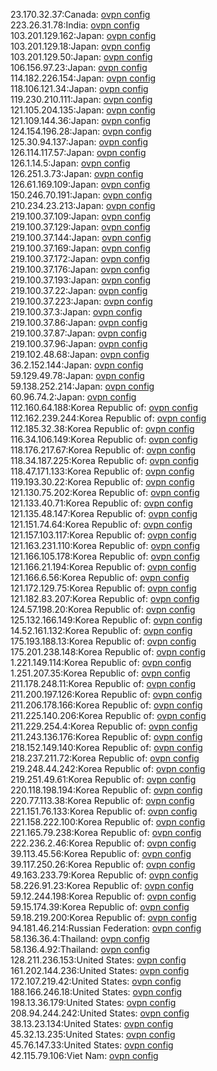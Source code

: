 23.170.32.37:Canada: [ovpn config](vpn/23_170_32_37.ovpn)  
223.26.31.78:India: [ovpn config](vpn/223_26_31_78.ovpn)  
103.201.129.162:Japan: [ovpn config](vpn/103_201_129_162.ovpn)  
103.201.129.18:Japan: [ovpn config](vpn/103_201_129_18.ovpn)  
103.201.129.50:Japan: [ovpn config](vpn/103_201_129_50.ovpn)  
106.156.97.23:Japan: [ovpn config](vpn/106_156_97_23.ovpn)  
114.182.226.154:Japan: [ovpn config](vpn/114_182_226_154.ovpn)  
118.106.121.34:Japan: [ovpn config](vpn/118_106_121_34.ovpn)  
119.230.210.111:Japan: [ovpn config](vpn/119_230_210_111.ovpn)  
121.105.204.135:Japan: [ovpn config](vpn/121_105_204_135.ovpn)  
121.109.144.36:Japan: [ovpn config](vpn/121_109_144_36.ovpn)  
124.154.196.28:Japan: [ovpn config](vpn/124_154_196_28.ovpn)  
125.30.94.137:Japan: [ovpn config](vpn/125_30_94_137.ovpn)  
126.114.117.57:Japan: [ovpn config](vpn/126_114_117_57.ovpn)  
126.1.14.5:Japan: [ovpn config](vpn/126_1_14_5.ovpn)  
126.251.3.73:Japan: [ovpn config](vpn/126_251_3_73.ovpn)  
126.61.169.109:Japan: [ovpn config](vpn/126_61_169_109.ovpn)  
150.246.70.191:Japan: [ovpn config](vpn/150_246_70_191.ovpn)  
210.234.23.213:Japan: [ovpn config](vpn/210_234_23_213.ovpn)  
219.100.37.109:Japan: [ovpn config](vpn/219_100_37_109.ovpn)  
219.100.37.129:Japan: [ovpn config](vpn/219_100_37_129.ovpn)  
219.100.37.144:Japan: [ovpn config](vpn/219_100_37_144.ovpn)  
219.100.37.169:Japan: [ovpn config](vpn/219_100_37_169.ovpn)  
219.100.37.172:Japan: [ovpn config](vpn/219_100_37_172.ovpn)  
219.100.37.176:Japan: [ovpn config](vpn/219_100_37_176.ovpn)  
219.100.37.193:Japan: [ovpn config](vpn/219_100_37_193.ovpn)  
219.100.37.22:Japan: [ovpn config](vpn/219_100_37_22.ovpn)  
219.100.37.223:Japan: [ovpn config](vpn/219_100_37_223.ovpn)  
219.100.37.3:Japan: [ovpn config](vpn/219_100_37_3.ovpn)  
219.100.37.86:Japan: [ovpn config](vpn/219_100_37_86.ovpn)  
219.100.37.87:Japan: [ovpn config](vpn/219_100_37_87.ovpn)  
219.100.37.96:Japan: [ovpn config](vpn/219_100_37_96.ovpn)  
219.102.48.68:Japan: [ovpn config](vpn/219_102_48_68.ovpn)  
36.2.152.144:Japan: [ovpn config](vpn/36_2_152_144.ovpn)  
59.129.49.78:Japan: [ovpn config](vpn/59_129_49_78.ovpn)  
59.138.252.214:Japan: [ovpn config](vpn/59_138_252_214.ovpn)  
60.96.74.2:Japan: [ovpn config](vpn/60_96_74_2.ovpn)  
112.160.64.188:Korea Republic of: [ovpn config](vpn/112_160_64_188.ovpn)  
112.162.239.244:Korea Republic of: [ovpn config](vpn/112_162_239_244.ovpn)  
112.185.32.38:Korea Republic of: [ovpn config](vpn/112_185_32_38.ovpn)  
116.34.106.149:Korea Republic of: [ovpn config](vpn/116_34_106_149.ovpn)  
118.176.217.67:Korea Republic of: [ovpn config](vpn/118_176_217_67.ovpn)  
118.34.187.225:Korea Republic of: [ovpn config](vpn/118_34_187_225.ovpn)  
118.47.171.133:Korea Republic of: [ovpn config](vpn/118_47_171_133.ovpn)  
119.193.30.22:Korea Republic of: [ovpn config](vpn/119_193_30_22.ovpn)  
121.130.75.202:Korea Republic of: [ovpn config](vpn/121_130_75_202.ovpn)  
121.133.40.71:Korea Republic of: [ovpn config](vpn/121_133_40_71.ovpn)  
121.135.48.147:Korea Republic of: [ovpn config](vpn/121_135_48_147.ovpn)  
121.151.74.64:Korea Republic of: [ovpn config](vpn/121_151_74_64.ovpn)  
121.157.103.117:Korea Republic of: [ovpn config](vpn/121_157_103_117.ovpn)  
121.163.231.110:Korea Republic of: [ovpn config](vpn/121_163_231_110.ovpn)  
121.166.105.178:Korea Republic of: [ovpn config](vpn/121_166_105_178.ovpn)  
121.166.21.194:Korea Republic of: [ovpn config](vpn/121_166_21_194.ovpn)  
121.166.6.56:Korea Republic of: [ovpn config](vpn/121_166_6_56.ovpn)  
121.172.129.75:Korea Republic of: [ovpn config](vpn/121_172_129_75.ovpn)  
121.182.83.207:Korea Republic of: [ovpn config](vpn/121_182_83_207.ovpn)  
124.57.198.20:Korea Republic of: [ovpn config](vpn/124_57_198_20.ovpn)  
125.132.166.149:Korea Republic of: [ovpn config](vpn/125_132_166_149.ovpn)  
14.52.161.132:Korea Republic of: [ovpn config](vpn/14_52_161_132.ovpn)  
175.193.188.13:Korea Republic of: [ovpn config](vpn/175_193_188_13.ovpn)  
175.201.238.148:Korea Republic of: [ovpn config](vpn/175_201_238_148.ovpn)  
1.221.149.114:Korea Republic of: [ovpn config](vpn/1_221_149_114.ovpn)  
1.251.207.35:Korea Republic of: [ovpn config](vpn/1_251_207_35.ovpn)  
211.178.248.11:Korea Republic of: [ovpn config](vpn/211_178_248_11.ovpn)  
211.200.197.126:Korea Republic of: [ovpn config](vpn/211_200_197_126.ovpn)  
211.206.178.166:Korea Republic of: [ovpn config](vpn/211_206_178_166.ovpn)  
211.225.140.206:Korea Republic of: [ovpn config](vpn/211_225_140_206.ovpn)  
211.229.254.4:Korea Republic of: [ovpn config](vpn/211_229_254_4.ovpn)  
211.243.136.176:Korea Republic of: [ovpn config](vpn/211_243_136_176.ovpn)  
218.152.149.140:Korea Republic of: [ovpn config](vpn/218_152_149_140.ovpn)  
218.237.211.72:Korea Republic of: [ovpn config](vpn/218_237_211_72.ovpn)  
219.248.44.242:Korea Republic of: [ovpn config](vpn/219_248_44_242.ovpn)  
219.251.49.61:Korea Republic of: [ovpn config](vpn/219_251_49_61.ovpn)  
220.118.198.194:Korea Republic of: [ovpn config](vpn/220_118_198_194.ovpn)  
220.77.113.38:Korea Republic of: [ovpn config](vpn/220_77_113_38.ovpn)  
221.151.76.133:Korea Republic of: [ovpn config](vpn/221_151_76_133.ovpn)  
221.158.222.100:Korea Republic of: [ovpn config](vpn/221_158_222_100.ovpn)  
221.165.79.238:Korea Republic of: [ovpn config](vpn/221_165_79_238.ovpn)  
222.236.2.46:Korea Republic of: [ovpn config](vpn/222_236_2_46.ovpn)  
39.113.45.56:Korea Republic of: [ovpn config](vpn/39_113_45_56.ovpn)  
39.117.250.26:Korea Republic of: [ovpn config](vpn/39_117_250_26.ovpn)  
49.163.233.79:Korea Republic of: [ovpn config](vpn/49_163_233_79.ovpn)  
58.226.91.23:Korea Republic of: [ovpn config](vpn/58_226_91_23.ovpn)  
59.12.244.198:Korea Republic of: [ovpn config](vpn/59_12_244_198.ovpn)  
59.15.174.39:Korea Republic of: [ovpn config](vpn/59_15_174_39.ovpn)  
59.18.219.200:Korea Republic of: [ovpn config](vpn/59_18_219_200.ovpn)  
94.181.46.214:Russian Federation: [ovpn config](vpn/94_181_46_214.ovpn)  
58.136.36.4:Thailand: [ovpn config](vpn/58_136_36_4.ovpn)  
58.136.4.92:Thailand: [ovpn config](vpn/58_136_4_92.ovpn)  
128.211.236.153:United States: [ovpn config](vpn/128_211_236_153.ovpn)  
161.202.144.236:United States: [ovpn config](vpn/161_202_144_236.ovpn)  
172.107.219.42:United States: [ovpn config](vpn/172_107_219_42.ovpn)  
188.166.246.18:United States: [ovpn config](vpn/188_166_246_18.ovpn)  
198.13.36.179:United States: [ovpn config](vpn/198_13_36_179.ovpn)  
208.94.244.242:United States: [ovpn config](vpn/208_94_244_242.ovpn)  
38.13.23.134:United States: [ovpn config](vpn/38_13_23_134.ovpn)  
45.32.13.235:United States: [ovpn config](vpn/45_32_13_235.ovpn)  
45.76.147.33:United States: [ovpn config](vpn/45_76_147_33.ovpn)  
42.115.79.106:Viet Nam: [ovpn config](vpn/42_115_79_106.ovpn)  

